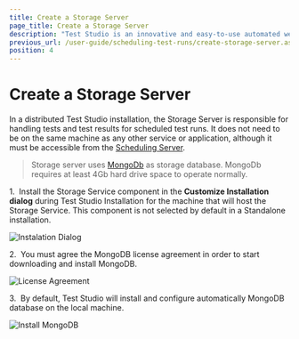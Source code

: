 ```yaml
---
title: Create a Storage Server
page_title: Create a Storage Server
description: "Test Studio is an innovative and easy-to-use automated web, WPF and load testing solution. Test Studio tests support essential technologies like ASP.NET AJAX, Silverlight, PHP and MVC. HTML5, Testing framework, functional testing, performance testing, load testing, exploratory testing, manual testing."
previous_url: /user-guide/scheduling-test-runs/create-storage-server.aspx, /user-guide/scheduling-test-runs/create-storage-server
position: 4
---
```

# Create a Storage Server

In a distributed Test Studio installation, the Storage Server is responsible for handling tests and test results for scheduled test runs. It does not need to be on the same machine as any other service or application, although it must be accessible from the <a href="/features/scheduling-test-runs/create-scheduling-server" target="_blank">Scheduling Server</a>. 

> Storage server uses <a href="https://www.mongodb.com" target="_blank">MongoDb</a> as storage database. MongoDb requires at least 4Gb hard drive space to operate normally.

1.&nbsp;  Install the Storage Service component in the **Customize Installation dialog** during Test Studio Installation for the machine that will host the Storage Service. This component is not selected by default in a Standalone installation.

![Instalation Dialog][1]

2.&nbsp; You must agree the MongoDB license agreement in order to start downloading and install MongoDB.

![License Agreement][8]

3.&nbsp; By default, Test Studio will install and configure automatically MongoDB database on the local machine.

![Install MongoDB][9]


[1]: /img/features/scheduling-test-runs/create-storage-server/fig1.png
[8]: /img/features/scheduling-test-runs/create-storage-server/fig1new.png
[9]: /img/features/scheduling-test-runs/create-storage-server/fig2new.png